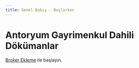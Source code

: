 ```yaml
---
title: Genel Bakış - Başlarken
---
```


# Antoryum Gayrimenkul Dahili Dökümanlar

[Broker Ekleme](/internal/broker/overview) ile başlayın.